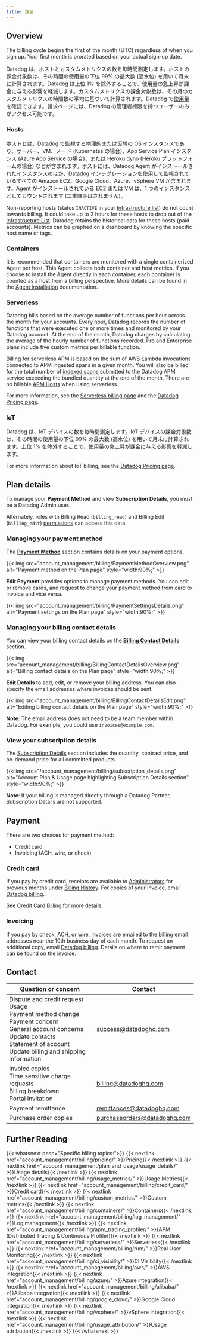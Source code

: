 ```yaml
---
title: 課金
---
```


## Overview

The billing cycle begins the first of the month (UTC) regardless of when you sign up. Your first month is prorated based on your actual sign-up date.

Datadog は、ホストとカスタムメトリクスの数を毎時間測定します。ホストの課金対象数は、その時間の使用量の下位 99% の最大数 (高水位) を用いて月末に計算されます。Datadog は上位 1% を除外することで、使用量の急上昇が課金に与える影響を軽減します。カスタムメトリクスの課金対象数は、その月のカスタムメトリクスの時間数の平均に基づいて計算されます。Datadog で[使用量][1]を確認できます。請求ページには、Datadog の管理者権限を持つユーザーのみがアクセス可能です。 

### Hosts

ホストとは、Datadog で監視する物理的または仮想の OS インスタンスであり、サーバー、VM、ノード (Kubernetes の場合)、App Service Plan インスタンス (Azure App Service の場合)、または Heroku dyno (Heroku プラットフォームの場合) などが含まれます。ホストには、Datadog Agent がインストールされたインスタンスのほか、Datadog インテグレーションを使用して監視されているすべての Amazon EC2、Google Cloud、Azure、vSphere VM が含まれます。Agent がインストールされている EC2 または VM は、1 つのインスタンスとしてカウントされます (二重課金はされません)。

Non-reporting hosts (status `INACTIVE` in your [Infrastructure list][2]) do not count towards billing. It could take up to 2 hours for these hosts to drop out of the [Infrastructure List][2]. Datadog retains the historical data for these hosts (paid accounts). Metrics can be graphed on a dashboard by knowing the specific host name or tags.

### Containers

It is recommended that containers are monitored with a single containerized Agent per host. This Agent collects both container and host metrics. If you choose to install the Agent directly in each container, each container is counted as a host from a billing perspective. More details can be found in the [Agent installation][3] documentation.

### Serverless

Datadog bills based on the average number of functions per hour across the month for your accounts. Every hour, Datadog records the number of functions that were executed one or more times and monitored by your Datadog account. At the end of the month, Datadog charges by calculating the average of the hourly number of functions recorded. Pro and Enterprise plans include five custom metrics per billable function.

Billing for serverless APM is based on the sum of AWS Lambda invocations connected to APM ingested spans in a given month. You will also be billed for the total number of [indexed spans][4] submitted to the Datadog APM service exceeding the bundled quantity at the end of the month. There are no billable [APM Hosts][4] when using serverless.

For more information, see the [Serverless billing page][5] and the [Datadog Pricing page][6].

### IoT

Datadog は、IoT デバイスの数を毎時間測定します。IoT デバイスの課金対象数は、その時間の使用量の下位 99% の最大数 (高水位) を用いて月末に計算されます。上位 1% を除外することで、使用量の急上昇が課金に与える影響を軽減します。

For more information about IoT billing, see the [Datadog Pricing page][7].

## Plan details

To manage your **Payment Method** and view **Subscription Details**, you must be a Datadog Admin user.

Alternately, roles with Billing Read (`billing_read`) and Billing Edit (`billing_edit`) [permissions][8] can access this data.

### Managing your payment method

The [**Payment Method**][9] section contains details on your payment options. 

{{< img src="account_management/billing/PaymentMethodOverview.png" alt="Payment method on the Plan page" style="width:90%;" >}}

**Edit Payment** provides options to manage payment methods. You can edit or remove cards, and request to change your payment method from card to invoice and vice versa. 

{{< img src="account_management/billing/PaymentSettingsDetails.png" alt="Payment settings on the Plan page" style="width:90%;" >}}

### Managing your billing contact details

You can view your billing contact details on the [**Billing Contact Details**][9] section. 

{{< img src="account_management/billing/BillingContactDetailsOverview.png" alt="Billing contact details on the Plan page" style="width:90%;" >}}

**Edit Details** to add, edit, or remove your billing address. You can also specify the email addresses where invoices should be sent.

{{< img src="account_management/billing/BillingContactDetailsEdit.png" alt="Editing billing contact details on the Plan page" style="width:90%;" >}}

**Note**: The email address does not need to be a team member within Datadog. For example, you could use `invoices@example.com`.

### View your subscription details

The [Subscription Details][9] section includes the quantity, contract price, and on-demand price for all committed products.

{{< img src="/account_management/billing/subscription_details.png" alt="Account Plan & Usage page highlighting Subscription Details section" style="width:90%;" >}}

**Note**: If your billing is managed directly through a Datadog Partner, Subscription Details are not supported.

## Payment

There are two choices for payment method:
- Credit card
- Invoicing (ACH, wire, or check)

### Credit card

If you pay by credit card, receipts are available to [Administrators][10] for previous months under [Billing History][11]. For copies of your invoice, email [Datadog billing][13].

See [Credit Card Billing][12] for more details.

### Invoicing

If you pay by check, ACH, or wire, invoices are emailed to the billing email addresses near the 10th business day of each month. To request an additional copy, email [Datadog billing][13]. Details on where to remit payment can be found on the invoice.

## Contact

| Question or concern                                                                                                                                                                               | Contact                      |
|---------------------------------------------------------------------------------------------------------------------------------------------------------------------------------------------------|------------------------------|
| Dispute and credit request<br>Usage<br>Payment method change<br>Payment concern<br>General account concerns<br>Update contacts<br>Statement of account<br>Update billing and shipping information | success@datadoghq.com        |
| Invoice copies<br>Time sensitive charge requests<br>Billing breakdown<br>Portal invitation                                                                                                        | billing@datadoghq.com        |
| Payment remittance                                                                                                                                                                                | remittances@datadoghq.com    |
| Purchase order copies                                                                                                                                                                             | purchaseorders@datadoghq.com |

## Further Reading

{{< whatsnext desc="Specific billing topics:">}}
    {{< nextlink href="account_management/billing/pricing/" >}}Pricing{{< /nextlink >}}
    {{< nextlink href="account_management/plan_and_usage/usage_details/" >}}Usage details{{< /nextlink >}}
    {{< nextlink href="account_management/billing/usage_metrics/" >}}Usage Metrics{{< /nextlink >}}
    {{< nextlink href="account_management/billing/credit_card/" >}}Credit card{{< /nextlink >}}
    {{< nextlink href="account_management/billing/custom_metrics/" >}}Custom metrics{{< /nextlink >}}
    {{< nextlink href="account_management/billing/containers/" >}}Containers{{< /nextlink >}}
    {{< nextlink href="account_management/billing/log_management/" >}}Log management{{< /nextlink >}}
    {{< nextlink href="account_management/billing/apm_tracing_profiler/" >}}APM (Distributed Tracing & Continuous Profiler){{< /nextlink >}}
    {{< nextlink href="account_management/billing/serverless/" >}}Serverless{{< /nextlink >}}
    {{< nextlink href="account_management/billing/rum/" >}}Real User Monitoring{{< /nextlink >}}
    {{< nextlink href="account_management/billing/ci_visibility/" >}}CI Visibility{{< /nextlink >}}
    {{< nextlink href="account_management/billing/aws/" >}}AWS integration{{< /nextlink >}}
    {{< nextlink href="account_management/billing/azure/" >}}Azure integration{{< /nextlink >}}
    {{< nextlink href="account_management/billing/alibaba/" >}}Alibaba integration{{< /nextlink >}}
    {{< nextlink href="account_management/billing/google_cloud/" >}}Google Cloud integration{{< /nextlink >}}
    {{< nextlink href="account_management/billing/vsphere/" >}}vSphere integration{{< /nextlink >}}
    {{< nextlink href="account_management/billing/usage_attribution/" >}}Usage attribution{{< /nextlink >}}
{{< /whatsnext >}}



[1]: https://app.datadoghq.com/account/usage/hourly
[2]: /ja/infrastructure/
[3]: /ja/agent/
[4]: /ja/account_management/billing/pricing/#apm
[5]: /ja/account_management/billing/serverless
[6]: https://www.datadoghq.com/pricing/?product=serverless#serverless
[7]: https://www.datadoghq.com/pricing/
[8]: /ja/account_management/rbac/permissions/#billing-and-usage
[9]: https://app.datadoghq.com/billing/plan
[10]: /ja/account_management/rbac/#datadog-default-roles
[11]: https://app.datadoghq.com/account/billing_history
[12]: /ja/account_management/billing/credit_card/
[13]: mailto:billing@datadoghq.com